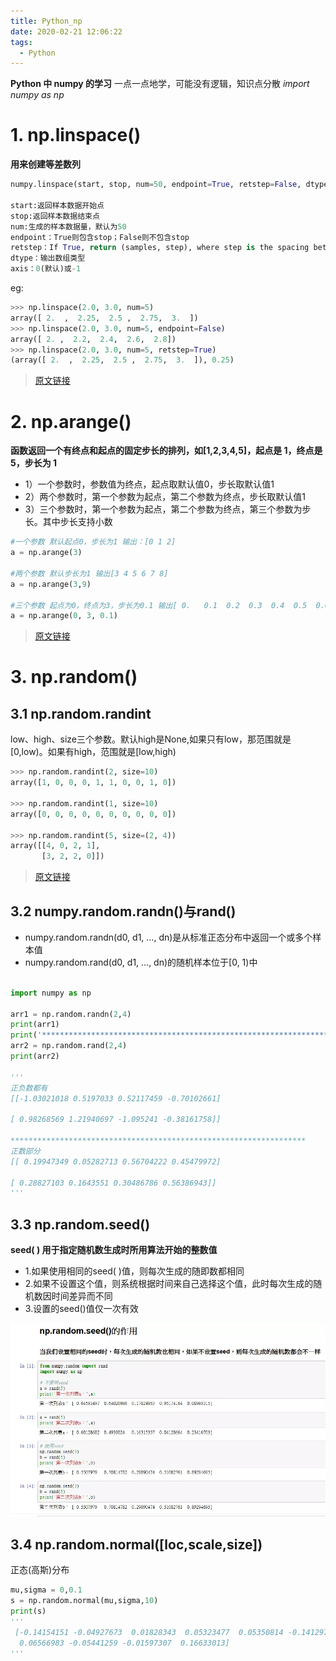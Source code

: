 ```yaml
---
title: Python_np
date: 2020-02-21 12:06:22
tags:
  - Python
---
```


**Python 中 numpy 的学习**
一点一点地学，可能没有逻辑，知识点分散
_import numpy as np_

<!--more-->

# 1. np.linspace()

**用来创建等差数列**

```py
numpy.linspace(start, stop, num=50, endpoint=True, retstep=False, dtype=None, axis=0)

start:返回样本数据开始点
stop:返回样本数据结束点
num:生成的样本数据量，默认为50
endpoint：True则包含stop；False则不包含stop
retstep：If True, return (samples, step), where step is the spacing between samples.(即如果为True则结果会给出数据间隔)
dtype：输出数组类型
axis：0(默认)或-1
```

eg:

```py
>>> np.linspace(2.0, 3.0, num=5)
array([ 2.  ,  2.25,  2.5 ,  2.75,  3.  ])
>>> np.linspace(2.0, 3.0, num=5, endpoint=False)
array([ 2. ,  2.2,  2.4,  2.6,  2.8])
>>> np.linspace(2.0, 3.0, num=5, retstep=True)
(array([ 2.  ,  2.25,  2.5 ,  2.75,  3.  ]), 0.25)
```

> [原文链接](https://blog.csdn.net/Asher117/article/details/87855493)

# 2. np.arange()

**函数返回一个有终点和起点的固定步长的排列，如[1,2,3,4,5]，起点是 1，终点是 5，步长为 1**
* 1）一个参数时，参数值为终点，起点取默认值0，步长取默认值1
* 2）两个参数时，第一个参数为起点，第二个参数为终点，步长取默认值1
* 3）三个参数时，第一个参数为起点，第二个参数为终点，第三个参数为步长。其中步长支持小数

```py
#一个参数 默认起点0，步长为1 输出：[0 1 2]
a = np.arange(3)

#两个参数 默认步长为1 输出[3 4 5 6 7 8]
a = np.arange(3,9)

#三个参数 起点为0，终点为3，步长为0.1 输出[ 0.   0.1  0.2  0.3  0.4  0.5  0.6  0.7  0.8  0.9  1.   1.1  1.2  1.3  1.4 1.5  1.6  1.7  1.8  1.9  2.   2.1  2.2  2.3  2.4  2.5  2.6  2.7  2.8  2.9]
a = np.arange(0, 3, 0.1)
```
>[原文链接](https://blog.csdn.net/qq_41550480/article/details/89390579)

# 3. np.random()
## 3.1 np.random.randint
low、high、size三个参数。默认high是None,如果只有low，那范围就是[0,low)。如果有high，范围就是[low,high)

```py
>>> np.random.randint(2, size=10)
array([1, 0, 0, 0, 1, 1, 0, 0, 1, 0])

>>> np.random.randint(1, size=10)
array([0, 0, 0, 0, 0, 0, 0, 0, 0, 0])

>>> np.random.randint(5, size=(2, 4))
array([[4, 0, 2, 1],
       [3, 2, 2, 0]])
```
>[原文链接](https://blog.csdn.net/weixin_42029738/article/details/81977492)

## 3.2 numpy.random.randn()与rand()
* numpy.random.randn(d0, d1, …, dn)是从标准正态分布中返回一个或多个样本值
* numpy.random.rand(d0, d1, …, dn)的随机样本位于[0, 1)中

```py

import numpy as np 
 
arr1 = np.random.randn(2,4)
print(arr1)
print('******************************************************************')
arr2 = np.random.rand(2,4)
print(arr2)

'''
正负数都有
[[-1.03021018 0.5197033 0.52117459 -0.70102661]

[ 0.98268569 1.21940697 -1.095241 -0.38161758]]

******************************************************************
正数部分
[[ 0.19947349 0.05282713 0.56704222 0.45479972]

[ 0.28827103 0.1643551 0.30486786 0.56386943]]
'''
```

## 3.3 np.random.seed()
**seed( ) 用于指定随机数生成时所用算法开始的整数值**
* 1.如果使用相同的seed( )值，则每次生成的随即数都相同
* 2.如果不设置这个值，则系统根据时间来自己选择这个值，此时每次生成的随机数因时间差异而不同
* 3.设置的seed()值仅一次有效

![seed示例](/img/np/random_seed.webp)

## 3.4 np.random.normal([loc,scale,size])
正态(高斯)分布
```py
mu,sigma = 0,0.1
s = np.random.normal(mu,sigma,10)
print(s)
'''
 [-0.14154151 -0.04927673  0.01828343  0.05323477  0.05350814 -0.14129784
  0.06566983 -0.05441259 -0.01597307  0.16633013]
'''
```